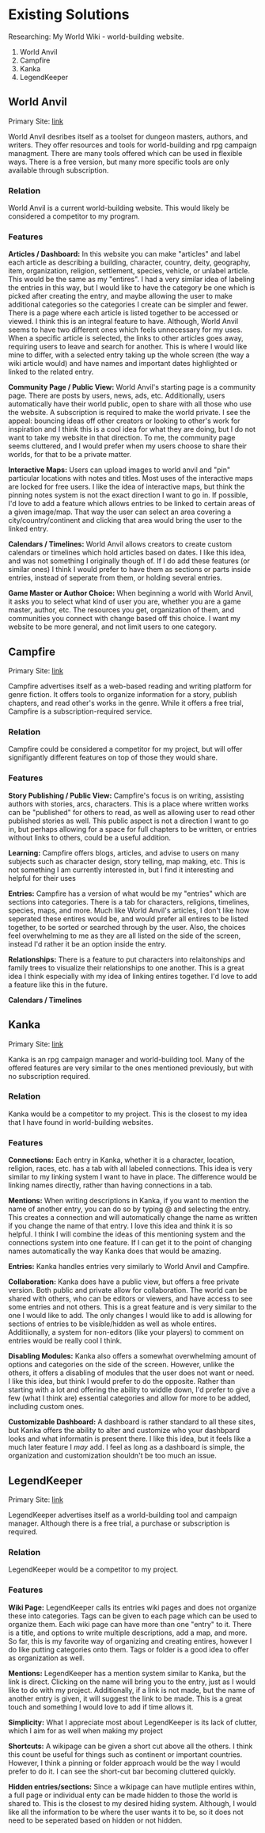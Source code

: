 # Existing Solutions

Researching: My World Wiki - world-building website.

<ol>
  <li>World Anvil</li>
  <li>Campfire</li>
  <li>Kanka</li>
  <li>LegendKeeper</li>
</ol>

## World Anvil

Primary Site: [link](https://www.worldanvil.com/)

World Anvil desribes itself as a toolset for dungeon masters, authors, and writers. They offer resources and tools for world-building and rpg campaign managment. There are many tools offered which can be used in flexible ways. There is a free version, but many more specific tools are only available through subscription.

### Relation

World Anvil is a current world-building website. This would likely be considered a competitor to my program.

### Features

**Articles / Dashboard:** In this website you can make "articles" and label each article as describing a building, character, country, deity, geography, item, organization, religion, settlement, species, vehicle, or unlabel article. This would be the same as my "entires". I had a very similar idea of labeling the entries in this way, but I would like to have the category be one which is picked after creating the entry, and maybe allowing the user to make additional categories so the categories I create can be simpler and fewer. There is a page where each article is listed together to be accessed or viewed. I think this is an integral feature to have. Although, World Anvil seems to have two different ones which feels unnecessary for my uses. When a specific article is selected, the links to other articles  goes away, requiring users to leave and search for another. This is where I would like mine to differ, with a selected entry taking up the whole screen (the way a wiki article would) and have names and important dates highlighted or linked to the related entry.

**Community Page / Public View:** World Anvil's starting page is a community page. There are posts by users, news, ads, etc. Additionally, users automatically have their world public, open to share with all those who use the website. A subscription is required to make the world private. I see the appeal: bouncing ideas off other creators or looking to other's work for inspiration and I think this is a cool idea for what they are doing, but I do not want to take my website in that direction. To me, the community page seems cluttered, and I would prefer when my users choose to share their worlds, for that to be a private matter.

**Interactive Maps:** Users can upload images to world anvil and "pin" particular locations with notes and titles. Most uses of the interactive maps are locked for free users. I like the idea of interactive maps, but think the pinning notes system is not the exact direction I want to go in. If possible, I'd love to add a feature which allows entries to be linked to certain areas of a given image/map. That way the user can select an area covering a city/country/continent and clicking that area would bring the user to the linked entry.

**Calendars / Timelines:** World Anvil allows creators to create custom calendars or timelines which hold articles based on dates. I like this idea, and was not something I originally though of. If I do add these features (or similar ones) I think I would prefer to have them as sections or parts inside entries, instead of seperate from them, or holding several entries.

**Game Master or Author Choice:** When beginning a world with World Anvil, it asks you to select what kind of user you are, whether you are a game master, author, etc. The resources you get, organization of them, and communities you connect with change based off this choice. I want my website to be more general, and not limit users to one category.


## Campfire

Primary Site: [link](https://www.campfirewriting.com/)

Campfire advertises itself as a web-based reading and writing platform for genre fiction. It offers tools to organize information for a story, publish chapters, and read other's works in the genre. While it offers a free trial, Campfire is a subscription-required service.

### Relation

Campfire could be considered a competitor for my project, but will offer signifigantly different features on top of those they would share.

### Features

**Story Publishing / Public View:** Campfire's focus is on writing, assisting authors with stories, arcs, characters. This is a place where written works can be "published" for others to read, as well as allowing user to read other published stories as well. This public aspect is not a direction I want to go in, but perhaps allowing for a space for full chapters to be written, or entries without links to others, could be a useful addition.

**Learning:** Campfire offers blogs, articles, and advise to users on many subjects such as character design, story telling, map making, etc. This is not something I am currently interested in, but I find it interesting and helpful for their uses

**Entries:** Campfire has a version of what would be my "entries" which are sections into categories. There is a tab for characters, religions, timelines, species, maps, and more. Much like World Anvil's articles, I don't like how seperated these entires would be, and would prefer all entires to be listed together, to be sorted or searched through by the user. Also, the choices feel overwhelming to me as they are all listed on the side of the screen, instead I'd rather it be an option inside the entry.

**Relationships:** There is a feature to put characters into relaitonships and family trees to visualize their relationships to one another. This is a great idea I think especially with my idea of linking entires together. I'd love to add a feature like this in the future.

**Calendars / Timelines**

## Kanka

Primary Site: [link](https://app.kanka.io/)

Kanka is an rpg campaign manager and world-building tool. Many of the offered features are very similar to the ones mentioned previously, but with no subscription required.

### Relation

Kanka would be a competitor to my project. This is the closest to my idea that I have found in world-building websites. 

### Features

**Connections:** Each entry in Kanka, whether it is a character, location, religion, races, etc. has a tab with all labeled connections. This idea is very similar to my linking system I want to have in place. The difference would be linking names directly, rather than having connections in a tab.

**Mentions:** When writing descriptions in Kanka, if you want to mention the name of another entry, you can do so by typing @ and selecting the entry. This creates a connection and will automatically change the name as written if you change the name of that entry. I love this idea and think it is so helpful. I think I will combine the ideas of this mentioning system and the connections system into one feature. If I can get it to the point of changing names automatically the way Kanka does that would be amazing.

**Entries:** Kanka handles entries very similarly to World Anvil and Campfire.

**Collaboration:** Kanka does have a public view, but offers a free private version. Both public and private allow for collaboration. The world can be shared with others, who can be editors or viewers, and have access to see some entries and not others. This is a great feature and is very similar to the one I would like to add. The only changes I would like to add is allowing for sections of entries to be visible/hidden as well as whole entires. Additiionally, a system for non-editors (like your players) to comment on entries would be really cool I think.

**Disabling Modules:** Kanka also offers a somewhat overwhelming amount of options and categories on the side of the screen. However, unlike the others, it offers a disabling of modules that the user does not want or need. I like this idea, but think I would prefer to do the opposite. Rather than starting with a lot and offering the ability to widdle down, I'd prefer to give a few (what I think are) essential categories and allow for more to be added, including custom ones.

**Customizable Dashboard:** A dashboard is rather standard to all these sites, but Kanka offers the ability to alter and customize who your dashbpard looks and what informatin is present there. I like this idea, but it feels like a much later feature I *may* add. I feel as long as a dashboard is simple, the organization and customization shouldn't be too much an issue.

## LegendKeeper

Primary Site: [link](https://app.legendkeeper.com/)

LegendKeeper advertises itself as a world-building tool and campaign manager. Although there is a free trial, a purchase or subscription is required.

### Relation

LegendKeeper would be a competitor to my project.

### Features

**Wiki Page:** LegendKeeper calls its entries wiki pages and does not organize these into categories. Tags can be given to each page which can be used to organize them. Each wiki page can have more than one "entry" to it. There is a title, and options to write multiple descriptions, add a map, and more. So far, this is my favorite way of organizing and creating entires, however I do like putting categories onto them. Tags or folder is a good idea to offer as organization as well.

**Mentions:** LegendKeeper has a mention system similar to Kanka, but the link is direct. Clicking on the name will bring you to the entry, just as I would like to do with my project. Additionally, if a link is not made, but the name of another entry is given, it will suggest the link to be made. This is a great touch and something I would love to add if time allows it.

**Simplicity:** What I appreciate most about LegendKeeper is its lack of clutter, which I aim for as well when making my project

**Shortcuts:** A wikipage can be given a short cut above all the others. I think this count be useful for things such as continent or important countries. However, I think a pinning or folder approach would be the way I would prefer to do it. I can see the short-cut bar becoming cluttered quickly.

**Hidden entries/sections:** Since a wikipage can have mutliple entires within, a full page or individual enty can be made hidden to those the world is shared to. This is the closest to my desired hiding system. Although, I would like all the information to be where the user wants it to be, so it does not need to be seperated based on hidden or not hidden.
